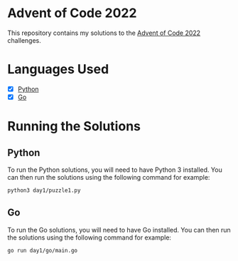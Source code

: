 # Advent of Code 2022

This repository contains my solutions to the [Advent of Code 2022](https://adventofcode.com/2022) challenges.

# Languages Used

- [x] [Python](https://www.python.org/)
- [x] [Go](https://golang.org/)

# Running the Solutions

## Python

To run the Python solutions, you will need to have Python 3 installed. You can then run the solutions using the following command for example:

```bash
python3 day1/puzzle1.py
```
## Go

To run the Go solutions, you will need to have Go installed. You can then run the solutions using the following command for example:

```bash
go run day1/go/main.go
```

